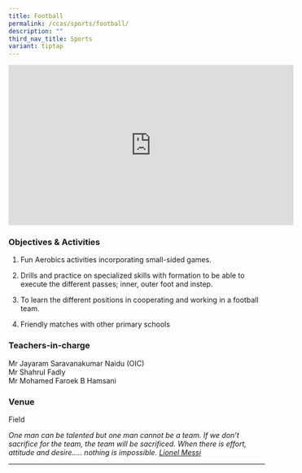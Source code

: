 ```yaml
---
title: Football
permalink: /ccas/sports/football/
description: ""
third_nav_title: Sports
variant: tiptap
---
```

<div class="iframe-wrapper">
<iframe height="315" width="560" allowfullscreen="true" frameborder="0" src="https://www.youtube.com/embed/qoMPI_oISN4?si=PunkmcON0nqZIucA"></iframe>
</div>
<h3>Objectives &amp; Activities</h3>
<ol data-tight="true" class="tight">
<li>
<p>Fun Aerobics activities incorporating small-sided games.</p>
</li>
<li>
<p>Drills and practice on specialized skills with formation to be able to
execute the different passes; inner, outer foot and instep.</p>
</li>
<li>
<p>To learn the different positions in cooperating and working in a football
team.</p>
</li>
<li>
<p>Friendly matches with other primary schools</p>
</li>
</ol>
<h3>Teachers-in-charge</h3>
<p>Mr Jayaram Saravanakumar Naidu (OIC)
<br>Mr Shahrul Fadly
<br>Mr Mohamed Faroek B Hamsani</p>
<h3>Venue</h3>
<p>Field</p>
<p><em>One man can be talented but one man cannot be a team. If we don’t sacrifice for the team, the team will be sacrificed. When there is effort, attitude and desire….. nothing is impossible. <u>Lionel Messi</u></em>
</p>
<hr>
<p></p>